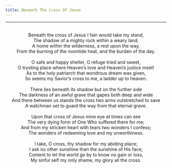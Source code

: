 ```yaml
---
title: Beneath The Cross Of Jesus
---
```


---
<center>
<br/>
Beneath the cross of Jesus I fain would take my stand,<br/>
The shadow of a mighty rock within a weary land;<br/>
A home within the wilderness, a rest upon the way,<br/>
From the burning of the noontide heat, and the burden of the day.<br/>
<br/>
O safe and happy shelter, O refuge tried and sweet,<br/>
O trysting place where Heaven’s love and Heaven’s justice meet!<br/>
As to the holy patriarch that wondrous dream was given,<br/>
So seems my Savior’s cross to me, a ladder up to heaven.<br/>
<br/>
There lies beneath its shadow but on the further side<br/>
The darkness of an awful grave that gapes both deep and wide<br/>
And there between us stands the cross two arms outstretched to save<br/>
A watchman set to guard the way from that eternal grave.<br/>
<br/>
Upon that cross of Jesus mine eye at times can see<br/>
The very dying form of One Who suffered there for me;<br/>
And from my stricken heart with tears two wonders I confess;<br/>
The wonders of redeeming love and my unworthiness.<br/>
<br/>
I take, O cross, thy shadow for my abiding place;<br/>
I ask no other sunshine than the sunshine of His face;<br/>
Content to let the world go by to know no gain or loss,<br/>
My sinful self my only shame, my glory all the cross.<br/>

</center>